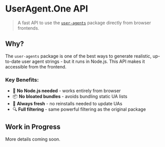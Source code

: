 # UserAgent.One API

> A fast API to use the [`user-agents`](https://github.com/intoli/user-agents) package directly from browser frontends.

## Why?

The `user-agents` package is one of the best ways to generate realistic, up-to-date user agent strings - but it runs in Node.js. This API makes it accessible from the frontend.

### Key Benefits:
- 🚀 **No Node.js needed** - works entirely from browser
- 📦 **No bloated bundles** - avoids bundling static UA lists
- 🔄 **Always fresh** - no reinstalls needed to update UAs
- 🔍 **Full filtering** - same powerful filtering as the original package

## Work in Progress

More details coming soon.